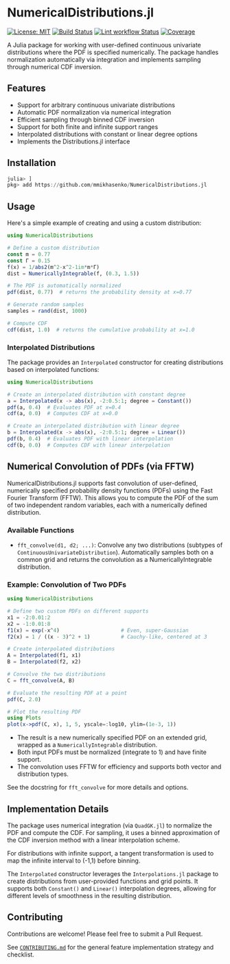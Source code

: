 # NumericalDistributions.jl

[![License: MIT](https://img.shields.io/badge/License-MIT-yellow.svg)](https://opensource.org/licenses/MIT)
[![Build Status](https://github.com/mmikhasenko/NumericalDistributions.jl/workflows/Test/badge.svg)](https://github.com/mmikhasenko/NumericalDistributions.jl/actions)
[![Lint workflow Status](https://github.com/mmikhasenko/NumericalDistributions.jl/actions/workflows/Lint.yml/badge.svg?branch=main)](https://github.com/mmikhasenko/NumericalDistributions.jl/actions/workflows/Lint.yml?query=branch%3Amain)
[![Coverage](https://codecov.io/gh/mmikhasenko/NumericalDistributions.jl/branch/main/graph/badge.svg)](https://codecov.io/gh/mmikhasenko/NumericalDistributions.jl)


A Julia package for working with user-defined continuous univariate distributions where the PDF is specified numerically. The package handles normalization automatically via integration and implements sampling through numerical CDF inversion.

## Features

- Support for arbitrary continuous univariate distributions
- Automatic PDF normalization via numerical integration
- Efficient sampling through binned CDF inversion
- Support for both finite and infinite support ranges
- Interpolated distributions with constant or linear degree options
- Implements the Distributions.jl interface

## Installation

```julia
julia> ]
pkg> add https://github.com/mmikhasenko/NumericalDistributions.jl
```

## Usage

Here's a simple example of creating and using a custom distribution:

```julia
using NumericalDistributions

# Define a custom distribution
const m = 0.77
const Γ = 0.15
f(x) = 1/abs2(m^2-x^2-1im*m*Γ)
dist = NumericallyIntegrable(f, (0.3, 1.5))

# The PDF is automatically normalized
pdf(dist, 0.77)  # returns the probability density at x=0.77

# Generate random samples
samples = rand(dist, 1000)

# Compute CDF
cdf(dist, 1.0)  # returns the cumulative probability at x=1.0
```

### Interpolated Distributions

The package provides an `Interpolated` constructor for creating distributions based on interpolated functions:

```julia
using NumericalDistributions

# Create an interpolated distribution with constant degree
a = Interpolated(x -> abs(x), -2:0.5:1; degree = Constant())
pdf(a, 0.4)  # Evaluates PDF at x=0.4
cdf(a, 0.0)  # Computes CDF at x=0.0

# Create an interpolated distribution with linear degree
b = Interpolated(x -> abs(x), -2:0.5:1; degree = Linear())
pdf(b, 0.4)  # Evaluates PDF with linear interpolation
cdf(b, 0.0)  # Computes CDF with linear interpolation
```

## Numerical Convolution of PDFs (via FFTW)

NumericalDistributions.jl supports fast convolution of user-defined, numerically specified probability density functions (PDFs) using the Fast Fourier Transform (FFTW). This allows you to compute the PDF of the sum of two independent random variables, each with a numerically defined distribution.

### Available Functions

- `fft_convolve(d1, d2; ...)`: Convolve any two distributions (subtypes of `ContinuousUnivariateDistribution`). Automatically samples both on a common grid and returns the convolution as a NumericallyIntegrable distribution.

### Example: Convolution of Two PDFs

```julia
using NumericalDistributions

# Define two custom PDFs on different supports
x1 = -2:0.01:2
x2 = -1:0.01:8
f1(x) = exp(-x^4)                    # Even, super-Gaussian
f2(x) = 1 / ((x - 3)^2 + 1)          # Cauchy-like, centered at 3

# Create interpolated distributions
A = Interpolated(f1, x1)
B = Interpolated(f2, x2)

# Convolve the two distributions
C = fft_convolve(A, B)

# Evaluate the resulting PDF at a point
pdf(C, 2.0)

# Plot the resulting PDF
using Plots
plot(x->pdf(C, x), 1, 5, yscale=:log10, ylim=(1e-3, 1))
```

- The result is a new numerically specified PDF on an extended grid, wrapped as a `NumericallyIntegrable` distribution.
- Both input PDFs must be normalized (integrate to 1) and have finite support.
- The convolution uses FFTW for efficiency and supports both vector and distribution types.

See the docstring for `fft_convolve` for more details and options.

## Implementation Details

The package uses numerical integration (via `QuadGK.jl`) to normalize the PDF and compute the CDF. For sampling, it uses a binned approximation of the CDF inversion method with a linear interpolation scheme.

For distributions with infinite support, a tangent transformation is used to map the infinite interval to (-1,1) before binning.

The `Interpolated` constructor leverages the `Interpolations.jl` package to create distributions from user-provided functions and grid points. It supports both `Constant()` and `Linear()` interpolation degrees, allowing for different levels of smoothness in the resulting distribution.

## Contributing

Contributions are welcome! Please feel free to submit a Pull Request.

See [`CONTRIBUTING.md`](CONTRIBUTING.md) for the general feature implementation strategy and checklist.

